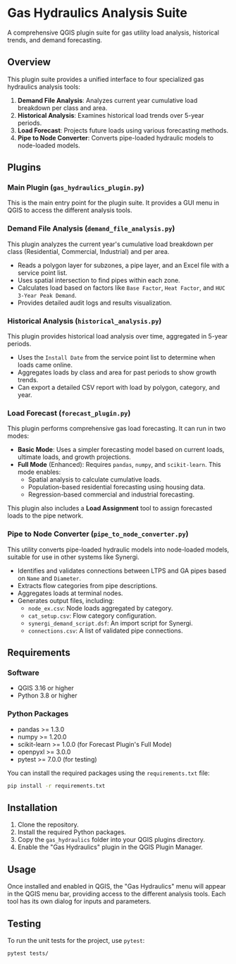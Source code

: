 # Gas Hydraulics Analysis Suite

A comprehensive QGIS plugin suite for gas utility load analysis, historical trends, and demand forecasting.

## Overview

This plugin suite provides a unified interface to four specialized gas hydraulics analysis tools:

1.  **Demand File Analysis**: Analyzes current year cumulative load breakdown per class and area.
2.  **Historical Analysis**: Examines historical load trends over 5-year periods.
3.  **Load Forecast**: Projects future loads using various forecasting methods.
4.  **Pipe to Node Converter**: Converts pipe-loaded hydraulic models to node-loaded models.

## Plugins

### Main Plugin (`gas_hydraulics_plugin.py`)

This is the main entry point for the plugin suite. It provides a GUI menu in QGIS to access the different analysis tools.

### Demand File Analysis (`demand_file_analysis.py`)

This plugin analyzes the current year's cumulative load breakdown per class (Residential, Commercial, Industrial) and per area.

- Reads a polygon layer for subzones, a pipe layer, and an Excel file with a service point list.
- Uses spatial intersection to find pipes within each zone.
- Calculates load based on factors like `Base Factor`, `Heat Factor`, and `HUC 3-Year Peak Demand`.
- Provides detailed audit logs and results visualization.

### Historical Analysis (`historical_analysis.py`)

This plugin provides historical load analysis over time, aggregated in 5-year periods.

- Uses the `Install Date` from the service point list to determine when loads came online.
- Aggregates loads by class and area for past periods to show growth trends.
- Can export a detailed CSV report with load by polygon, category, and year.

### Load Forecast (`forecast_plugin.py`)

This plugin performs comprehensive gas load forecasting. It can run in two modes:

-   **Basic Mode**: Uses a simpler forecasting model based on current loads, ultimate loads, and growth projections.
-   **Full Mode** (Enhanced): Requires `pandas`, `numpy`, and `scikit-learn`. This mode enables:
    -   Spatial analysis to calculate cumulative loads.
    -   Population-based residential forecasting using housing data.
    -   Regression-based commercial and industrial forecasting.

This plugin also includes a **Load Assignment** tool to assign forecasted loads to the pipe network.

### Pipe to Node Converter (`pipe_to_node_converter.py`)

This utility converts pipe-loaded hydraulic models into node-loaded models, suitable for use in other systems like Synergi.

- Identifies and validates connections between LTPS and GA pipes based on `Name` and `Diameter`.
- Extracts flow categories from pipe descriptions.
- Aggregates loads at terminal nodes.
- Generates output files, including:
    - `node_ex.csv`: Node loads aggregated by category.
    - `cat_setup.csv`: Flow category configuration.
    - `synergi_demand_script.dsf`: An import script for Synergi.
    - `connections.csv`: A list of validated pipe connections.

## Requirements

### Software
- QGIS 3.16 or higher
- Python 3.8 or higher

### Python Packages
- pandas >= 1.3.0
- numpy >= 1.20.0
- scikit-learn >= 1.0.0 (for Forecast Plugin's Full Mode)
- openpyxl >= 3.0.0
- pytest >= 7.0.0 (for testing)

You can install the required packages using the `requirements.txt` file:
```bash
pip install -r requirements.txt
```

## Installation

1.  Clone the repository.
2.  Install the required Python packages.
3.  Copy the `gas_hydraulics` folder into your QGIS plugins directory.
4.  Enable the "Gas Hydraulics" plugin in the QGIS Plugin Manager.

## Usage

Once installed and enabled in QGIS, the "Gas Hydraulics" menu will appear in the QGIS menu bar, providing access to the different analysis tools. Each tool has its own dialog for inputs and parameters.

## Testing

To run the unit tests for the project, use `pytest`:
```bash
pytest tests/
```
